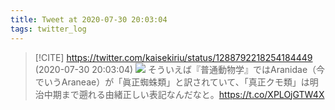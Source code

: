 ```yaml
---
title: Tweet at 2020-07-30 20:03:04
tags: twitter_log
---
```


> [!CITE] https://twitter.com/kaisekiriu/status/1288792218254184449 (2020-07-30 20:03:04)
> ![](https://twitter.com/kaisekiriu/status/1288792218254184449)
> そういえば『普通動物学』ではAranidae（今でいうAraneae）が「眞正蜘蛛類」と訳されていて、「真正クモ類」は明治中期まで遡れる由緒正しい表記なんだなと。https://t.co/XPLOjGTW4X
